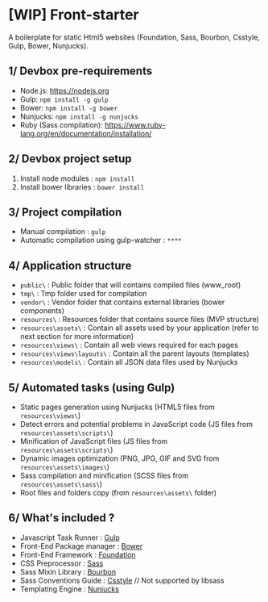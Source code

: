 #  [WIP] Front-starter

A boilerplate for static Html5 websites (Foundation, Sass, Bourbon, Csstyle, Gulp, Bower, Nunjucks).


## 1/ Devbox pre-requirements

* Node.js: https://nodejs.org
* Gulp: `npm install -g gulp`
* Bower: `npm install -g bower`
* Nunjucks: `npm install -g nunjucks`
* Ruby (Sass compilation): https://www.ruby-lang.org/en/documentation/installation/


## 2/ Devbox project setup

1. Install node modules : `npm install`
2. Install bower libraries : `bower install`


## 3/ Project compilation

* Manual compilation : `gulp`
* Automatic compilation using gulp-watcher : `****`


## 4/ Application structure

* `public\` : Public folder that will contains compiled files (www_root)
* `tmp\` : Tmp folder used for compilation
* `vendor\` : Vendor folder that contains external libraries (bower components)
* `resources\` : Resources folder that contains source files (MVP structure)
* `resources\assets\` : Contain all assets used by your application (refer to next section for more information)
* `resources\views\` : Contain all web views required for each pages
* `resources\views\layouts\` : Contain all the parent layouts (templates)
* `resources\models\` : Contain all JSON data files used by Nunjucks


## 5/ Automated tasks (using Gulp)

* Static pages generation using Nunjucks (HTML5 files from `resources\views\`)
* Detect errors and potential problems in JavaScript code (JS files from `resources\assets\scripts\`)
* Minification of JavaScript files (JS files from `resources\assets\scripts\`)
* Dynamic images optimization (PNG, JPG, GIF and SVG from `resources\assets\images\`)
* Sass compilation and minification (SCSS files from `resources\assets\sass\`)
* Root files and folders copy (from `resources\assets\` folder)


## 6/ What's included ?

* Javascript Task Runner : [Gulp](http://gulpjs.com)
* Front-End Package manager : [Bower](http://bower.io)
* Front-End Framework : [Foundation](http://foundation.zurb.com)
* CSS Preprocessor : [Sass](http://sass-lang.com)
* Sass Mixin Library : [Bourbon](http://bourbon.io)
* Sass Conventions Guide : [Csstyle](http://www.csstyle.io) // Not supported by libsass
* Templating Engine : [Nunjucks](https://mozilla.github.io/nunjucks/)